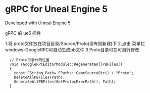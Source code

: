 # gRPC for Uneal Engine 5

Developed with Unreal Engine 5

gRPC 的 ue5 插件


1.将.proto文件放在项目目录/Source/Proto(没有则新建)下
2.点击 菜单栏 windows-GoogleRPC可自动生成pb文件
3.Proto目录可在可自行修改
```
  // Proto目录代码位置
  void FGoogleRPCEditorModule::RegenerateAllPBFiles()
  {
    const FString Path= FPaths::GameSourceDir() / "Proto";
    DeleteAllPBFiles(Path);
    GenerateAllPBFiles(GetProtocExecPath(), Path);
  }
```
